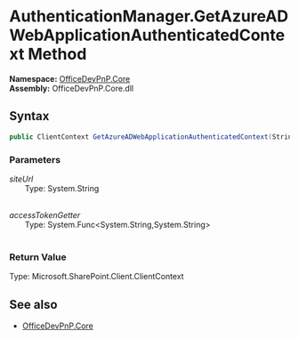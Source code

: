 # AuthenticationManager.GetAzureADWebApplicationAuthenticatedContext Method  
**Namespace:** [OfficeDevPnP.Core](OfficeDevPnP.Core.md)  
**Assembly:** OfficeDevPnP.Core.dll  
## Syntax
```C#
public ClientContext GetAzureADWebApplicationAuthenticatedContext(String siteUrl, Func<String, String> accessTokenGetter)
```
### Parameters
*siteUrl*  
&emsp;&emsp;Type: System.String  
&emsp;&emsp;  
  
*accessTokenGetter*  
&emsp;&emsp;Type: System.Func<System.String,System.String>  
&emsp;&emsp;  
  
### Return Value
Type: Microsoft.SharePoint.Client.ClientContext  

## See also
- [OfficeDevPnP.Core](OfficeDevPnP.Core.md)
